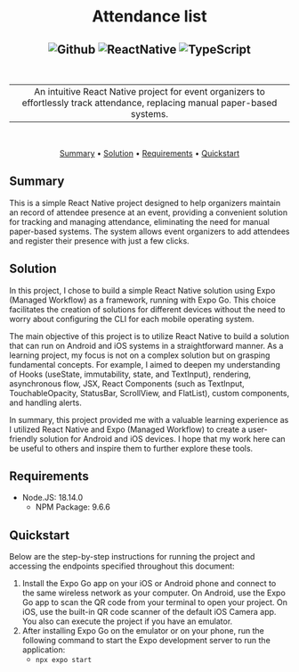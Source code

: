 <!-- markdownlint-configure-file {
  "MD013": {
    "code_blocks": false,
    "tables": false
  },
  "MD033": false,
  "MD041": false
} -->

<div align="center">

# **Attendance list**<br />
![Github][github.badge] ![ReactNative][ReactNative.badge] ![TypeScript][typeScript.badge]
----
<br />

<table>
<tr>
<td align="center">
An intuitive React Native project for event organizers to effortlessly track attendance, replacing manual paper-based systems.

</td>
</tr>
</table>
<br />

[Summary](#summary) •
[Solution](#solution) •
[Requirements](#requirements) •
[Quickstart](#quickstart)

</div>

## **Summary**

This is a simple React Native project designed to help organizers maintain an record of attendee presence at an event, providing a convenient solution for tracking and managing attendance, eliminating the need for manual paper-based systems. The system allows event organizers to add attendees and register their presence with just a few clicks.

## **Solution**

In this project, I chose to build a simple React Native solution using Expo (Managed Workflow) as a framework, running with Expo Go. This choice facilitates the creation of solutions for different devices without the need to worry about configuring the CLI for each mobile operating system.

The main objective of this project is to utilize React Native to build a solution that can run on Android and iOS systems in a straightforward manner. As a learning project, my focus is not on a complex solution but on grasping fundamental concepts. For example, I aimed to deepen my understanding of Hooks (useState, immutability, state, and TextInput), rendering, asynchronous flow, JSX, React Components (such as TextInput, TouchableOpacity, StatusBar, ScrollView, and FlatList), custom components, and handling alerts.

In summary, this project provided me with a valuable learning experience as I utilized React Native and Expo (Managed Workflow) to create a user-friendly solution for Android and iOS devices. I hope that my work here can be useful to others and inspire them to further explore these tools.

## **Requirements**

- Node.JS: 18.14.0
    - NPM Package: 9.6.6

## **Quickstart**

Below are the step-by-step instructions for running the project and accessing the endpoints specified throughout this document:

1. Install the Expo Go app on your iOS or Android phone and connect to the same wireless network as your computer. On Android, use the Expo Go app to scan the QR code from your terminal to open your project. On iOS, use the built-in QR code scanner of the default iOS Camera app. You also can execute the project if you have an emulator. 
2. After installing Expo Go on the emulator or on your phone, run the following command to start the Expo development server to run the application:<br />
    + `npx expo start`

<br />

[github.badge]: https://img.shields.io/badge/GitHub-181717.svg?style=for-the-badge&logo=GitHub&logoColor=white
[typeScript.badge]: https://img.shields.io/badge/TypeScript-3178C6.svg?style=for-the-badge&logo=TypeScript&logoColor=white
[ReactNative.badge]: https://img.shields.io/badge/React_Native-20232A?style=for-the-badge&logo=react&logoColor=61DAFB